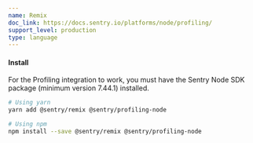 ```yaml
---
name: Remix
doc_link: https://docs.sentry.io/platforms/node/profiling/
support_level: production
type: language
---
```


#### Install

For the Profiling integration to work, you must have the Sentry Node SDK package (minimum version 7.44.1) installed.

```bash
# Using yarn
yarn add @sentry/remix @sentry/profiling-node

# Using npm
npm install --save @sentry/remix @sentry/profiling-node
```
